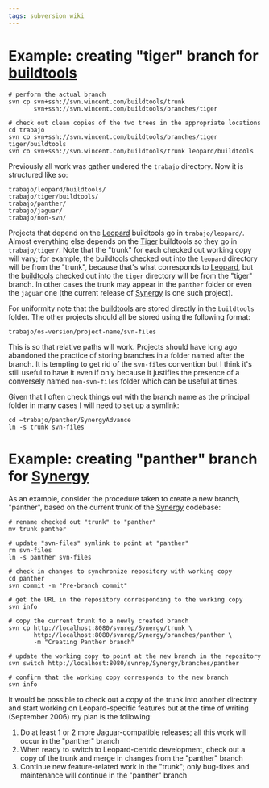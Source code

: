 ```yaml
---
tags: subversion wiki
---
```


# Example: creating "tiger" branch for [buildtools](/wiki/buildtools)

    # perform the actual branch
    svn cp svn+ssh://svn.wincent.com/buildtools/trunk
           svn+ssh://svn.wincent.com/buildtools/branches/tiger

    # check out clean copies of the two trees in the appropriate locations
    cd trabajo
    svn co svn+ssh://svn.wincent.com/buildtools/branches/tiger tiger/buildtools
    svn co svn+ssh://svn.wincent.com/buildtools/trunk leopard/buildtools

Previously all work was gather undered the `trabajo` directory. Now it is structured like so:

    trabajo/leopard/buildtools/
    trabajo/tiger/buildtools/
    trabajo/panther/
    trabajo/jaguar/
    trabajo/non-svn/

Projects that depend on the [Leopard](/wiki/Leopard) buildtools go in `trabajo/leopard/`. Almost everything else depends on the [Tiger](/wiki/Tiger) buildtools so they go in `trabajo/tiger/`. Note that the "trunk" for each checked out working copy will vary; for example, the [buildtools](/wiki/buildtools) checked out into the `leopard` directory will be from the "trunk", because that's what corresponds to [Leopard](/wiki/Leopard), but the [buildtools](/wiki/buildtools) checked out into the `tiger` directory will be from the "tiger" branch. In other cases the trunk may appear in the `panther` folder or even the `jaguar` one (the current release of [Synergy](/wiki/Synergy) is one such project).

For uniformity note that the [buildtools](/wiki/buildtools) are stored directly in the `buildtools` folder. The other projects should all be stored using the following format:

    trabajo/os-version/project-name/svn-files

This is so that relative paths will work. Projects should have long ago abandoned the practice of storing branches in a folder named after the branch. It is tempting to get rid of the `svn-files` convention but I think it's still useful to have it even if only because it justifies the presence of a conversely named `non-svn-files` folder which can be useful at times.

Given that I often check things out with the branch name as the principal folder in many cases I will need to set up a symlink:

    cd ~trabajo/panther/SynergyAdvance
    ln -s trunk svn-files

# Example: creating "panther" branch for [Synergy](/wiki/Synergy)

As an example, consider the procedure taken to create a new branch, "panther", based on the current trunk of the [Synergy](/wiki/Synergy) codebase:

    # rename checked out "trunk" to "panther"
    mv trunk panther

    # update "svn-files" symlink to point at "panther"
    rm svn-files
    ln -s panther svn-files

    # check in changes to synchronize repository with working copy
    cd panther
    svn commit -m "Pre-branch commit"

    # get the URL in the repository corresponding to the working copy
    svn info

    # copy the current trunk to a newly created branch
    svn cp http://localhost:8080/svnrep/Synergy/trunk \
           http://localhost:8080/svnrep/Synergy/branches/panther \
           -m "Creating Panther branch"

    # update the working copy to point at the new branch in the repository
    svn switch http://localhost:8080/svnrep/Synergy/branches/panther

    # confirm that the working copy corresponds to the new branch
    svn info

It would be possible to check out a copy of the trunk into another directory and start working on Leopard-specific features but at the time of writing (September 2006) my plan is the following:

1.  Do at least 1 or 2 more Jaguar-compatible releases; all this work will occur in the "panther" branch
2.  When ready to switch to Leopard-centric development, check out a copy of the trunk and merge in changes from the "panther" branch
3.  Continue new feature-related work in the "trunk"; only bug-fixes and maintenance will continue in the "panther" branch

